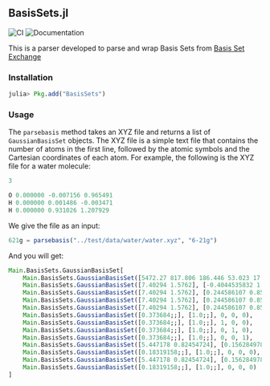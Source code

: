 ## BasisSets.jl

![CI](https://github.com/HartreeFoca/BasisSets.jl/actions/workflows/CI.yml/badge.svg)
![Documentation](https://github.com/HartreeFoca/BasisSets.jl/actions/workflows/Documentation.yml/badge.svg)

This is a parser developed to parse and wrap Basis Sets from [Basis Set Exchange](https://www.basissetexchange.org)

### Installation

```julia
julia> Pkg.add("BasisSets")
```

### Usage

The ```parsebasis``` method takes an XYZ file and returns a list of ```GaussianBasisSet``` objects. 
The XYZ file is a simple text file that contains the number of atoms in the first line, 
followed by the atomic symbols and the Cartesian coordinates of each atom. 
For example, the following is the XYZ file for a water molecule:

```julia
3

O 0.000000 -0.007156 0.965491
H 0.000000 0.001486 -0.003471
H 0.000000 0.931026 1.207929
```

We give the file as an input:

```julia
621g = parsebasis("../test/data/water/water.xyz", "6-21g")
```

And you will get:
```julia
Main.BasisSets.GaussianBasisSet[
    Main.BasisSets.GaussianBasisSet([5472.27 817.806 186.446 53.023 17.18 5.91196], [0.00183216881 0.01410469084 0.06862615542 0.229375851 0.466398697 0.3641727634], 0, 0, 0), 
    Main.BasisSets.GaussianBasisSet([7.40294 1.5762], [-0.4044535832 1.221561761], 0, 0, 0), 
    Main.BasisSets.GaussianBasisSet([7.40294 1.5762], [0.244586107 0.8539553735], 1, 0, 0), 
    Main.BasisSets.GaussianBasisSet([7.40294 1.5762], [0.244586107 0.8539553735], 0, 1, 0), 
    Main.BasisSets.GaussianBasisSet([7.40294 1.5762], [0.244586107 0.8539553735], 0, 0, 1), 
    Main.BasisSets.GaussianBasisSet([0.373684;;], [1.0;;], 0, 0, 0), 
    Main.BasisSets.GaussianBasisSet([0.373684;;], [1.0;;], 1, 0, 0), 
    Main.BasisSets.GaussianBasisSet([0.373684;;], [1.0;;], 0, 1, 0), 
    Main.BasisSets.GaussianBasisSet([0.373684;;], [1.0;;], 0, 0, 1), 
    Main.BasisSets.GaussianBasisSet([5.447178 0.82454724], [0.1562849787 0.9046908767], 0, 0, 0), 
    Main.BasisSets.GaussianBasisSet([0.18319158;;], [1.0;;], 0, 0, 0), 
    Main.BasisSets.GaussianBasisSet([5.447178 0.82454724], [0.1562849787 0.9046908767], 0, 0, 0), 
    Main.BasisSets.GaussianBasisSet([0.18319158;;], [1.0;;], 0, 0, 0)
]
```
